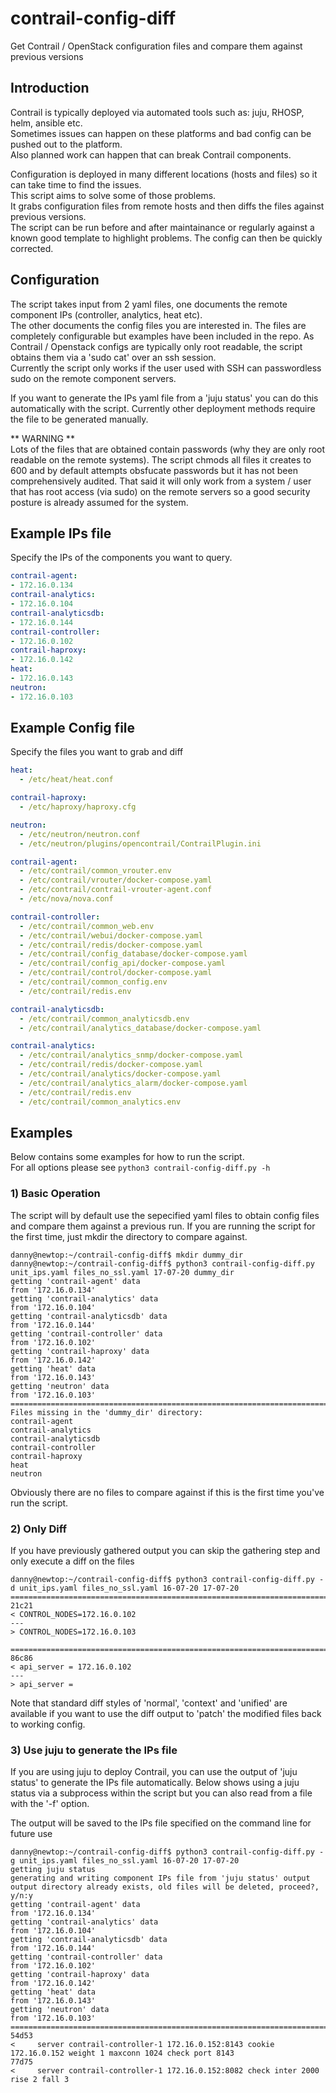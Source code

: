 # contrail-config-diff
Get Contrail / OpenStack configuration files and compare them against previous versions

## Introduction
Contrail is typically deployed via automated tools such as: juju, RHOSP, helm, ansible etc.  
Sometimes issues can happen on these platforms and bad config can be pushed out to the platform.  
Also planned work can happen that can break Contrail components.

Configuration is deployed in many different locations (hosts and files) so it can take time to find the issues.  
This script aims to solve some of those problems.  
It grabs configuration files from remote hosts and then diffs the files against previous versions.  
The script can be run before and after maintainance or regularly against a known good template to highlight problems.
The config can then be quickly corrected.

## Configuration
The script takes input from 2 yaml files, one documents the remote component IPs (controller, analytics, heat etc).  
The other documents the config files you are interested in.
The files are completely configurable but examples have been included in the repo.
As Contrail / Openstack configs are typically only root readable, the script obtains them via a 'sudo cat' over an ssh session.  
Currently the script only works if the user used with SSH can passwordless sudo on the remote component servers.

If you want to generate the IPs yaml file from a 'juju status' you can do this automatically with the script.
Currently other deployment methods require the file to be generated manually.

** WARNING **   
Lots of the files that are obtained contain passwords (why they are only root readable on the remote systems).
The script chmods all files it creates to 600 and by default attempts obsfucate passwords but it has not been comprehensively audited.
That said it will only work from a system / user that has root access (via sudo) on the remote servers so a good security posture is already assumed for the system.

##  Example IPs file
Specify the IPs of the components you want to query.  

```yaml
contrail-agent:
- 172.16.0.134
contrail-analytics:
- 172.16.0.104
contrail-analyticsdb:
- 172.16.0.144
contrail-controller:
- 172.16.0.102
contrail-haproxy:
- 172.16.0.142
heat:
- 172.16.0.143
neutron:
- 172.16.0.103
```

## Example Config file
Specify the files you want to grab and diff
```yaml
heat:
  - /etc/heat/heat.conf

contrail-haproxy:
  - /etc/haproxy/haproxy.cfg

neutron:
  - /etc/neutron/neutron.conf
  - /etc/neutron/plugins/opencontrail/ContrailPlugin.ini

contrail-agent:
  - /etc/contrail/common_vrouter.env
  - /etc/contrail/vrouter/docker-compose.yaml
  - /etc/contrail/contrail-vrouter-agent.conf
  - /etc/nova/nova.conf

contrail-controller:
  - /etc/contrail/common_web.env
  - /etc/contrail/webui/docker-compose.yaml
  - /etc/contrail/redis/docker-compose.yaml
  - /etc/contrail/config_database/docker-compose.yaml
  - /etc/contrail/config_api/docker-compose.yaml
  - /etc/contrail/control/docker-compose.yaml
  - /etc/contrail/common_config.env
  - /etc/contrail/redis.env

contrail-analyticsdb:
  - /etc/contrail/common_analyticsdb.env
  - /etc/contrail/analytics_database/docker-compose.yaml

contrail-analytics:
  - /etc/contrail/analytics_snmp/docker-compose.yaml
  - /etc/contrail/redis/docker-compose.yaml
  - /etc/contrail/analytics/docker-compose.yaml
  - /etc/contrail/analytics_alarm/docker-compose.yaml
  - /etc/contrail/redis.env
  - /etc/contrail/common_analytics.env
```

## Examples
Below contains some examples for how to run the script.  
For all options please see ```python3 contrail-config-diff.py -h```

### 1) Basic Operation
The script will by default use the sepecified yaml files to obtain config files and compare them against a previous run.
If you are running the script for the first time, just mkdir the directory to compare against.
```shell
danny@newtop:~/contrail-config-diff$ mkdir dummy_dir
danny@newtop:~/contrail-config-diff$ python3 contrail-config-diff.py unit_ips.yaml files_no_ssl.yaml 17-07-20 dummy_dir
getting 'contrail-agent' data
from '172.16.0.134'
getting 'contrail-analytics' data
from '172.16.0.104'
getting 'contrail-analyticsdb' data
from '172.16.0.144'
getting 'contrail-controller' data
from '172.16.0.102'
getting 'contrail-haproxy' data
from '172.16.0.142'
getting 'heat' data
from '172.16.0.143'
getting 'neutron' data
from '172.16.0.103'
====================================================================================================
Files missing in the 'dummy_dir' directory: 
contrail-agent
contrail-analytics
contrail-analyticsdb
contrail-controller
contrail-haproxy
heat
neutron
```
Obviously there are no files to compare against if this is the first time you've run the script.

### 2) Only Diff
If you have previously gathered output you can skip the gathering step and only execute a diff on the files

```shell
danny@newtop:~/contrail-config-diff$ python3 contrail-config-diff.py -d unit_ips.yaml files_no_ssl.yaml 16-07-20 17-07-20
====================================================================================================
21c21
< CONTROL_NODES=172.16.0.102
---
> CONTROL_NODES=172.16.0.103

====================================================================================================
86c86
< api_server = 172.16.0.102
---
> api_server =  
```

Note that standard diff styles of 'normal', 'context' and 'unified' are available if you want to use the diff output to 'patch' the modified files back to working config.

### 3) Use juju to generate the IPs file
If you are using juju to deploy Contrail, you can use the output of 'juju status' to generate the IPs file automatically.
Below shows using a juju status via a subprocess within the script but you can also read from a file with the '-f' option.

The output will be saved to the IPs file specified on the command line for future use
```
danny@newtop:~/contrail-config-diff$ python3 contrail-config-diff.py -g unit_ips.yaml files_no_ssl.yaml 16-07-20 17-07-20
getting juju status
generating and writing component IPs file from 'juju status' output
output directory already exists, old files will be deleted, proceed?, y/n:y
getting 'contrail-agent' data
from '172.16.0.134'
getting 'contrail-analytics' data
from '172.16.0.104'
getting 'contrail-analyticsdb' data
from '172.16.0.144'
getting 'contrail-controller' data
from '172.16.0.102'
getting 'contrail-haproxy' data
from '172.16.0.142'
getting 'heat' data
from '172.16.0.143'
getting 'neutron' data
from '172.16.0.103'
====================================================================================================
54d53
<     server contrail-controller-1 172.16.0.152:8143 cookie 172.16.0.152 weight 1 maxconn 1024 check port 8143
77d75
<     server contrail-controller-1 172.16.0.152:8082 check inter 2000 rise 2 fall 3
```